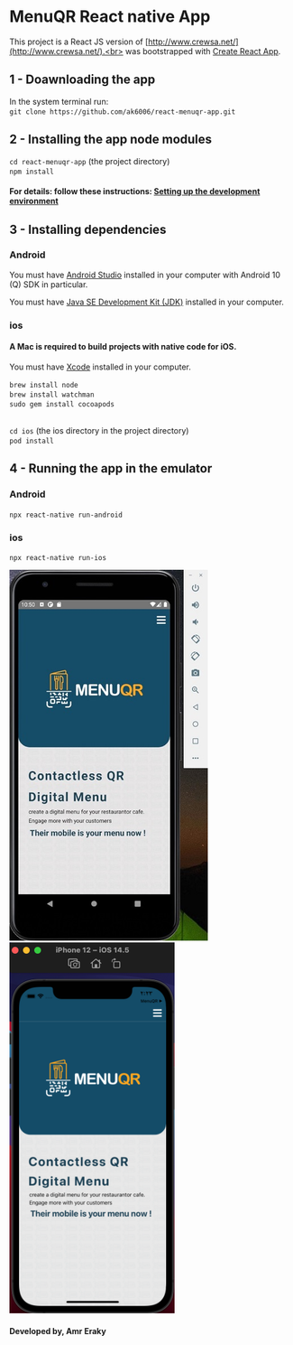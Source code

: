 # MenuQR React native App

This project is a React JS version of [http://www.crewsa.net/](http://www.crewsa.net/).<br>
was bootstrapped with [Create React App](https://github.com/facebook/create-react-app).

## 1 - Doawnloading the app
In the system terminal run: <br>
`git clone https://github.com/ak6006/react-menuqr-app.git`

## 2 -  Installing the app node modules
`cd react-menuqr-app` (the project directory) <br>
`npm install`

#### For details: follow these instructions: [Setting up the development environment](https://reactnative.dev/docs/environment-setup)

## 3 - Installing dependencies

### Android
You must have [Android Studio](https://developer.android.com/studio/index.html) installed in your computer with Android 10 (Q) SDK in particular. <br>

You must have [Java SE Development Kit (JDK)](https://www.oracle.com/java/technologies/javase-jdk16-downloads.html) installed in your computer.

### ios

#### A Mac is required to build projects with native code for iOS.

You must have [Xcode](https://developer.apple.com/xcode/resources/) installed in your computer.

`brew install node` <br>
`brew install watchman` <br>
`sudo gem install cocoapods` <br><br>

`cd ios` (the ios directory in the project directory) <br>
`pod install`

## 4 - Running the app in the emulator

### Android

`npx react-native run-android`

### ios

`npx react-native run-ios`

![Android emulator screenshot](https://github.com/ak6006/react-menuqr-app/blob/main/screenshots/android.jpg?raw=true) &nbsp; &nbsp; &nbsp;
![ios emulator screenshot](https://github.com/ak6006/react-menuqr-app/blob/main/screenshots/ios.png?raw=true)

#### Developed by, Amr Eraky
